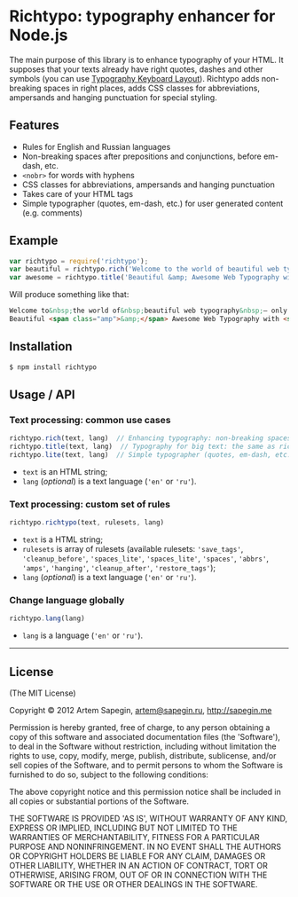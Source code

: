 # Richtypo: typography enhancer for Node.js

The main purpose of this library is to enhance typography of your HTML. It supposes that your texts already have right
quotes, dashes and other symbols (you can use [Typography Keyboard Layout](http://ilyabirman.net/typography-layout/)).
Richtypo adds non-breaking spaces in right places, adds CSS classes for abbreviations, ampersands and hanging
punctuation for special styling.


## Features

- Rules for English and Russian languages
- Non-breaking spaces after prepositions and conjunctions, before em-dash, etc.
- `<nobr>` for words with hyphens
- CSS classes for abbreviations, ampersands and hanging punctuation
- Takes care of your HTML tags
- Simple typographer (quotes, em-dash, etc.) for user generated content (e.g. comments)


## Example

```javascript
var richtypo = require('richtypo');
var beautiful = richtypo.rich('Welcome to the world of beautiful web typography — only with Richtypo.');
var awesome = richtypo.title('Beautiful &amp; Awesome Web Typography with “Richtypo”');
```

Will produce something like that:

```html
Welcome to&nbsp;the world of&nbsp;beautiful web typography&nbsp;— only with Richtypo.
Beautiful <span class="amp">&amp;</span> Awesome Web Typography with <span class="slaquo"> </span> <span class="hlaquo">“</span>Richtypo”'
```


## Installation

```bash
$ npm install richtypo
```


## Usage / API

### Text processing: common use cases

```javascript
richtypo.rich(text, lang)  // Enhancing typography: non-breaking spaces, abbreviations
richtypo.title(text, lang)  // Typography for big text: the same as rich + ampersands and hanging punctuation
richtypo.lite(text, lang)  // Simple typographer (quotes, em-dash, etc.) for user generated content (e.g. comments)
```

- `text` is an HTML string;
- `lang` (_optional_) is a text language (`'en'` or `'ru'`).

### Text processing: custom set of rules

```javascript
richtypo.richtypo(text, rulesets, lang)
```

- `text` is a HTML string;
- `rulesets` is array of rulesets (available rulesets: `'save_tags'`, `'cleanup_before'`, `'spaces_lite'`, `'spaces_lite'`,
  `'spaces'`, `'abbrs'`, `'amps'`, `'hanging'`, `'cleanup_after'`, `'restore_tags'`);
- `lang` (_optional_) is a text language (`'en'` or `'ru'`).

### Change language globally

```javascript
richtypo.lang(lang)
```

- `lang` is a language (`'en'` or `'ru'`).



---

## License 

(The MIT License)

Copyright © 2012 Artem Sapegin, artem@sapegin.ru, http://sapegin.me

Permission is hereby granted, free of charge, to any person obtaining
a copy of this software and associated documentation files (the
'Software'), to deal in the Software without restriction, including
without limitation the rights to use, copy, modify, merge, publish,
distribute, sublicense, and/or sell copies of the Software, and to
permit persons to whom the Software is furnished to do so, subject to
the following conditions:

The above copyright notice and this permission notice shall be
included in all copies or substantial portions of the Software.

THE SOFTWARE IS PROVIDED 'AS IS', WITHOUT WARRANTY OF ANY KIND,
EXPRESS OR IMPLIED, INCLUDING BUT NOT LIMITED TO THE WARRANTIES OF
MERCHANTABILITY, FITNESS FOR A PARTICULAR PURPOSE AND NONINFRINGEMENT.
IN NO EVENT SHALL THE AUTHORS OR COPYRIGHT HOLDERS BE LIABLE FOR ANY
CLAIM, DAMAGES OR OTHER LIABILITY, WHETHER IN AN ACTION OF CONTRACT,
TORT OR OTHERWISE, ARISING FROM, OUT OF OR IN CONNECTION WITH THE
SOFTWARE OR THE USE OR OTHER DEALINGS IN THE SOFTWARE.
